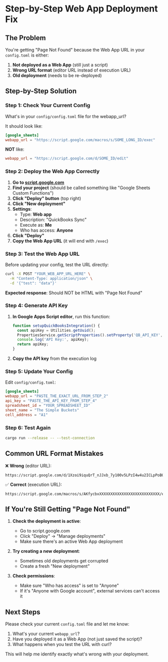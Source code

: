 # Step-by-Step Web App Deployment Fix

## The Problem
You're getting "Page Not Found" because the Web App URL in your `config.toml` is either:
1. **Not deployed as a Web App** (still just a script)
2. **Wrong URL format** (editor URL instead of execution URL)
3. **Old deployment** (needs to be re-deployed)

## Step-by-Step Solution

### Step 1: Check Your Current Config
What's in your `config/config.toml` file for the webapp_url?

It should look like:
```toml
[google_sheets]
webapp_url = "https://script.google.com/macros/s/SOME_LONG_ID/exec"
```

**NOT** like:
```toml
webapp_url = "https://script.google.com/d/SOME_ID/edit"
```

### Step 2: Deploy the Web App Correctly

1. **Go to [script.google.com](https://script.google.com)**
2. **Find your project** (should be called something like "Google Sheets Custom Functions")
3. **Click "Deploy" button** (top right)
4. **Click "New deployment"**
5. **Settings**:
   - Type: **Web app**
   - Description: "QuickBooks Sync"
   - Execute as: **Me**
   - Who has access: **Anyone**
6. **Click "Deploy"**
7. **Copy the Web App URL** (it will end with `/exec`)

### Step 3: Test the Web App URL

Before updating your config, test the URL directly:

```bash
curl -X POST "YOUR_WEB_APP_URL_HERE" \
  -H "Content-Type: application/json" \
  -d '{"test": "data"}'
```

**Expected response**: Should NOT be HTML with "Page Not Found"

### Step 4: Generate API Key

1. **In Google Apps Script editor**, run this function:
   ```javascript
   function setupQuickBooksIntegration() {
     const apiKey = Utilities.getUuid();
     PropertiesService.getScriptProperties().setProperty('QB_API_KEY', apiKey);
     console.log('API Key:', apiKey);
     return apiKey;
   }
   ```

2. **Copy the API key** from the execution log

### Step 5: Update Your Config

Edit `config/config.toml`:

```toml
[google_sheets]
webapp_url = "PASTE_THE_EXACT_URL_FROM_STEP_2"
api_key = "PASTE_THE_API_KEY_FROM_STEP_4"
spreadsheet_id = "YOUR_SPREADSHEET_ID"
sheet_name = "The Simple Buckets"
cell_address = "A1"
```

### Step 6: Test Again

```bash
cargo run --release -- --test-connection
```

## Common URL Format Mistakes

❌ **Wrong** (editor URL):
```
https://script.google.com/d/1Xzoi9iquQrT_nJJxb_7y100v5LPzI4w4u2ICLpPoBO7/edit
```

✅ **Correct** (execution URL):
```
https://script.google.com/macros/s/AKfycbxXXXXXXXXXXXXXXXXXXXXXXXXXXX/exec
```

## If You're Still Getting "Page Not Found"

1. **Check the deployment is active**:
   - Go to script.google.com
   - Click "Deploy" → "Manage deployments"
   - Make sure there's an active Web App deployment

2. **Try creating a new deployment**:
   - Sometimes old deployments get corrupted
   - Create a fresh "New deployment"

3. **Check permissions**:
   - Make sure "Who has access" is set to "Anyone"
   - If it's "Anyone with Google account", external services can't access it

## Next Steps

Please check your current `config.toml` file and let me know:
1. What's your current `webapp_url`?
2. Have you deployed it as a Web App (not just saved the script)?
3. What happens when you test the URL with curl?

This will help me identify exactly what's wrong with your deployment.
